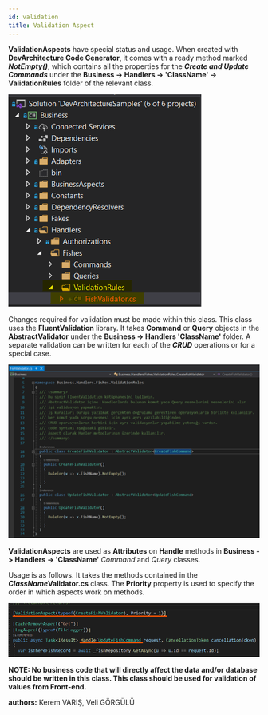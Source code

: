 ```yaml
---
id: validation
title: Validation Aspect
---
```


**ValidationAspects** have special status and usage. When created with **DevArchitecture Code Generator**,
it comes with a ready method marked ***NotEmpty()***, which contains all the properties for the
***Create and Update Commands*** under the **Business -> Handlers -> 'ClassName' -> ValidationRules**
folder of the relevant class.

![](./../media/image54.png)

Changes required for validation must be made within this class. This class uses the **FluentValidation** library.
It takes **Command** or **Query** objects in the **AbstractValidator** under the **Business -> Handlers 'ClassName'** folder.
A separate validation can be written for each of the ***CRUD*** operations or for a special case.

![](./../media/image55.png)

**ValidationAspects** are used as **Attributes** on **Handle** methods in **Business -> Handlers -> 'ClassName'** *Command* and *Query* classes.

Usage is as follows. It takes the methods contained in the ***ClassName*Validator.cs** class. The **Priority** property is used to specify the order in which aspects work on methods.

![](./../media/image56.png)

**NOTE: No business code that will directly affect the data and/or database should be written in this class. This class should be used for validation of values from Front-end.**

**authors:** Kerem VARIŞ, Veli GÖRGÜLÜ